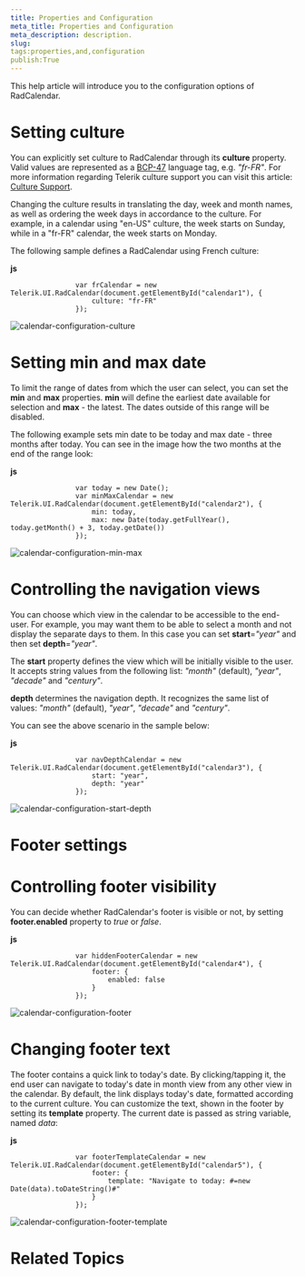 ```yaml
---
title: Properties and Configuration
meta_title: Properties and Configuration
meta_description: description.
slug: 
tags:properties,and,configuration
publish:True
---
```



This help article will introduce you to the configuration options of RadCalendar.

# Setting culture

You can explicitly set culture to RadCalendar through its __culture__ property. Valid values are represented as a 
          [BCP-47](http://tools.ietf.org/html/bcp47) language tag, e.g. *"fr-FR"*. For more information regarding Telerik culture support you 
          can visit this article: [Culture Support](d3c7ea15-4986-48fe-9cc7-db2f1c03a57f).
        

Changing the culture results in translating the day, week and month names, as well as ordering the week days in accordance to the culture. For example, in a
					calendar using "en-US" culture, the week starts on Sunday, while in a "fr-FR" calendar, the week starts on Monday.
				

The following sample defines a RadCalendar using French culture:


 __js__
    


					var frCalendar = new Telerik.UI.RadCalendar(document.getElementById("calendar1"), {
						culture: "fr-FR"
					});

![calendar-configuration-culture](../Media/Controls\Calendar\calendar-configuration-culture.png)

# Setting min and max date

To limit the range of dates from which the user can select, you can set the __min__ and __max__ properties.
					__min__ will define the earliest date available for selection and __max__ - the latest. The dates outside of this
					range will be disabled.
				

The following example sets min date to be today and max date - three months after today. You can see in the image how the two months at the end of the
					range look:
				


 __js__
    


					var today = new Date();
					var minMaxCalendar = new Telerik.UI.RadCalendar(document.getElementById("calendar2"), {
						min: today,
						max: new Date(today.getFullYear(), today.getMonth() + 3, today.getDate())
					});

![calendar-configuration-min-max](../Media/Controls\Calendar\calendar-configuration-min-max.png)

# Controlling the navigation views

You can choose which view in the calendar to be accessible to the end-user. For example, you may want them to be able to select a month and not display
					the separate days to them. In this case you can set __start__=*"year"*
					and then set __depth__=*"year"*.
				

The __start__ property defines the view which will be
					initially visible to the user. It accepts string values from the following list: *"month"* (default),
					*"year"*, *"decade"* and *"century"*.
				

__depth__ determines the navigation depth. It recognizes the same list of values: *"month"* (default),
					*"year"*, *"decade"* and *"century"*.
				

You can see the above scenario in the sample below:


 __js__
    


					var navDepthCalendar = new Telerik.UI.RadCalendar(document.getElementById("calendar3"), {
						start: "year",
						depth: "year"
					});

![calendar-configuration-start-depth](../Media/Controls\Calendar\calendar-configuration-start-depth.png)

# Footer settings

# Controlling footer visibility

You can decide whether RadCalendar's footer is visible or not, by setting __footer.enabled__ property to
							*true* or *false*.
						


 __js__
    


					var hiddenFooterCalendar = new Telerik.UI.RadCalendar(document.getElementById("calendar4"), {
						footer: {
							enabled: false
						}
					});

![calendar-configuration-footer](../Media/Controls\Calendar\calendar-configuration-footer.png)

# Changing footer text

The footer contains a quick link to today's date. By clicking/tapping it, the end user can navigate to today's date in month view from any other view in
							the calendar. By default, the link displays today's date, formatted according to the current culture. You can customize the text, shown in the footer by
							setting its __template__ property. The current date is passed as string variable, named *data*:
						


 __js__
    


					var footerTemplateCalendar = new Telerik.UI.RadCalendar(document.getElementById("calendar5"), {
						footer: {
							template: "Navigate to today: #=new Date(data).toDateString()#"
						}
					});
	

![calendar-configuration-footer-template](../Media/Controls\Calendar\calendar-configuration-footer-template.png)

# Related Topics
